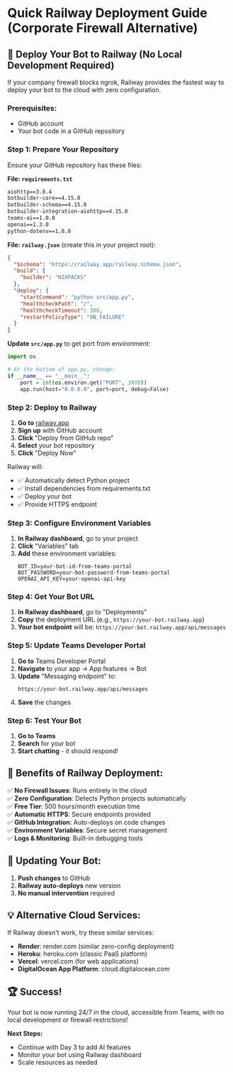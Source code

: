 # Quick Railway Deployment Guide (Corporate Firewall Alternative)

## 🚀 Deploy Your Bot to Railway (No Local Development Required)

If your company firewall blocks ngrok, Railway provides the fastest way to deploy your bot to the cloud with zero configuration.

### **Prerequisites:**
- GitHub account
- Your bot code in a GitHub repository

### **Step 1: Prepare Your Repository**

Ensure your GitHub repository has these files:

**File: `requirements.txt`**
```txt
aiohttp==3.8.4
botbuilder-core==4.15.0
botbuilder-schema==4.15.0
botbuilder-integration-aiohttp==4.15.0
teams-ai==1.0.0
openai==1.3.0
python-dotenv==1.0.0
```

**File: `railway.json`** (create this in your project root):
```json
{
  "$schema": "https://railway.app/railway.schema.json",
  "build": {
    "builder": "NIXPACKS"
  },
  "deploy": {
    "startCommand": "python src/app.py",
    "healthcheckPath": "/",
    "healthcheckTimeout": 300,
    "restartPolicyType": "ON_FAILURE"
  }
}
```

**Update `src/app.py`** to get port from environment:
```python
import os

# At the bottom of app.py, change:
if __name__ == "__main__":
    port = int(os.environ.get("PORT", 3978))
    app.run(host="0.0.0.0", port=port, debug=False)
```

### **Step 2: Deploy to Railway**

1. **Go to** [railway.app](https://railway.app)
2. **Sign up** with GitHub account
3. **Click** "Deploy from GitHub repo"
4. **Select** your bot repository
5. **Click** "Deploy Now"

Railway will:
- ✅ Automatically detect Python project
- ✅ Install dependencies from requirements.txt
- ✅ Deploy your bot
- ✅ Provide HTTPS endpoint

### **Step 3: Configure Environment Variables**

1. **In Railway dashboard**, go to your project
2. **Click** "Variables" tab
3. **Add** these environment variables:
   ```
   BOT_ID=your-bot-id-from-teams-portal
   BOT_PASSWORD=your-bot-password-from-teams-portal
   OPENAI_API_KEY=your-openai-api-key
   ```

### **Step 4: Get Your Bot URL**

1. **In Railway dashboard**, go to "Deployments"
2. **Copy** the deployment URL (e.g., `https://your-bot.railway.app`)
3. **Your bot endpoint** will be: `https://your-bot.railway.app/api/messages`

### **Step 5: Update Teams Developer Portal**

1. **Go to** Teams Developer Portal
2. **Navigate** to your app → App features → Bot
3. **Update** "Messaging endpoint" to:
   ```
   https://your-bot.railway.app/api/messages
   ```
4. **Save** the changes

### **Step 6: Test Your Bot**

1. **Go to Teams**
2. **Search** for your bot
3. **Start chatting** - it should respond!

## 🎯 **Benefits of Railway Deployment:**

✅ **No Firewall Issues**: Runs entirely in the cloud  
✅ **Zero Configuration**: Detects Python projects automatically  
✅ **Free Tier**: 500 hours/month execution time  
✅ **Automatic HTTPS**: Secure endpoints provided  
✅ **GitHub Integration**: Auto-deploys on code changes  
✅ **Environment Variables**: Secure secret management  
✅ **Logs & Monitoring**: Built-in debugging tools  

## 🔄 **Updating Your Bot:**

1. **Push changes** to GitHub
2. **Railway auto-deploys** new version
3. **No manual intervention** required

## 💡 **Alternative Cloud Services:**

If Railway doesn't work, try these similar services:
- **Render**: render.com (similar zero-config deployment)
- **Heroku**: heroku.com (classic PaaS platform)
- **Vercel**: vercel.com (for web applications)
- **DigitalOcean App Platform**: cloud.digitalocean.com

## 🏆 **Success!**

Your bot is now running 24/7 in the cloud, accessible from Teams, with no local development or firewall restrictions!

**Next Steps:**
- Continue with Day 3 to add AI features
- Monitor your bot using Railway dashboard
- Scale resources as needed